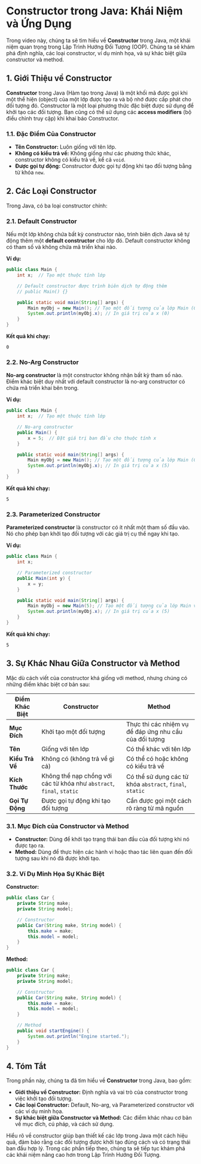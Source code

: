 # Constructor trong Java: Khái Niệm và Ứng Dụng

Trong video này, chúng ta sẽ tìm hiểu về **Constructor** trong Java, một khái niệm quan trọng trong Lập Trình Hướng Đối Tượng (OOP). Chúng ta sẽ khám phá định nghĩa, các loại constructor, ví dụ minh họa, và sự khác biệt giữa constructor và method.

## 1. Giới Thiệu về Constructor

**Constructor** trong Java (Hàm tạo trong Java) là một khối mã được gọi khi một thể hiện (object) của một lớp được tạo ra và bộ nhớ được cấp phát cho đối tượng đó. Constructor là một loại phương thức đặc biệt được sử dụng để khởi tạo các đối tượng. Bạn cũng có thể sử dụng các **access modifiers** (bộ điều chỉnh truy cập) khi khai báo Constructor.

### 1.1. Đặc Điểm Của Constructor

- **Tên Constructor:** Luôn giống với tên lớp.
- **Không có kiểu trả về:** Không giống như các phương thức khác, constructor không có kiểu trả về, kể cả `void`.
- **Được gọi tự động:** Constructor được gọi tự động khi tạo đối tượng bằng từ khóa `new`.

## 2. Các Loại Constructor

Trong Java, có ba loại constructor chính:

### 2.1. Default Constructor

Nếu một lớp không chứa bất kỳ constructor nào, trình biên dịch Java sẽ tự động thêm một **default constructor** cho lớp đó. Default constructor không có tham số và không chứa mã triển khai nào.

**Ví dụ:**

```java
public class Main {
    int x;  // Tạo một thuộc tính lớp

    // Default constructor được trình biên dịch tự động thêm
    // public Main() {}

    public static void main(String[] args) {
        Main myObj = new Main(); // Tạo một đối tượng của lớp Main (Gọi constructor)
        System.out.println(myObj.x); // In giá trị của x (0)
    }
}
```

**Kết quả khi chạy:**
```
0
```

### 2.2. No-Arg Constructor

**No-arg constructor** là một constructor không nhận bất kỳ tham số nào. Điểm khác biệt duy nhất với default constructor là no-arg constructor có chứa mã triển khai bên trong.

**Ví dụ:**

```java
public class Main {
    int x;  // Tạo một thuộc tính lớp

    // No-arg constructor
    public Main() {
        x = 5;  // Đặt giá trị ban đầu cho thuộc tính x
    }

    public static void main(String[] args) {
        Main myObj = new Main(); // Tạo một đối tượng của lớp Main (Gọi constructor)
        System.out.println(myObj.x); // In giá trị của x (5)
    }
}
```

**Kết quả khi chạy:**
```
5
```

### 2.3. Parameterized Constructor

**Parameterized constructor** là constructor có ít nhất một tham số đầu vào. Nó cho phép bạn khởi tạo đối tượng với các giá trị cụ thể ngay khi tạo.

**Ví dụ:**

```java
public class Main {
    int x;

    // Parameterized constructor
    public Main(int y) {
        x = y;
    }

    public static void main(String[] args) {
        Main myObj = new Main(5); // Tạo một đối tượng của lớp Main với giá trị x = 5
        System.out.println(myObj.x); // In giá trị của x (5)
    }
}
```

**Kết quả khi chạy:**
```
5
```

## 3. Sự Khác Nhau Giữa Constructor và Method

Mặc dù cách viết của constructor khá giống với method, nhưng chúng có những điểm khác biệt cơ bản sau:

| Điểm Khác Biệt             | Constructor                           | Method                                 |
|-----------------------------|---------------------------------------|----------------------------------------|
| **Mục Đích**                | Khởi tạo một đối tượng                 | Thực thi các nhiệm vụ để đáp ứng nhu cầu của đối tượng |
| **Tên**                     | Giống với tên lớp                      | Có thể khác với tên lớp                |
| **Kiểu Trả Về**             | Không có (không trả về gì cả)          | Có thể có hoặc không có kiểu trả về     |
| **Kích Thước**              | Không thể nạp chồng với các từ khóa như `abstract`, `final`, `static` | Có thể sử dụng các từ khóa `abstract`, `final`, `static` |
| **Gọi Tự Động**             | Được gọi tự động khi tạo đối tượng      | Cần được gọi một cách rõ ràng từ mã nguồn  |

### 3.1. Mục Đích của Constructor và Method

- **Constructor:** Dùng để khởi tạo trạng thái ban đầu của đối tượng khi nó được tạo ra.
- **Method:** Dùng để thực hiện các hành vi hoặc thao tác liên quan đến đối tượng sau khi nó đã được khởi tạo.

### 3.2. Ví Dụ Minh Họa Sự Khác Biệt

**Constructor:**

```java
public class Car {
    private String make;
    private String model;

    // Constructor
    public Car(String make, String model) {
        this.make = make;
        this.model = model;
    }
}
```

**Method:**

```java
public class Car {
    private String make;
    private String model;

    // Constructor
    public Car(String make, String model) {
        this.make = make;
        this.model = model;
    }

    // Method
    public void startEngine() {
        System.out.println("Engine started.");
    }
}
```

## 4. Tóm Tắt

Trong phần này, chúng ta đã tìm hiểu về **Constructor** trong Java, bao gồm:

- **Giới thiệu về Constructor:** Định nghĩa và vai trò của constructor trong việc khởi tạo đối tượng.
- **Các loại Constructor:** Default, No-arg, và Parameterized constructor với các ví dụ minh họa.
- **Sự khác biệt giữa Constructor và Method:** Các điểm khác nhau cơ bản về mục đích, cú pháp, và cách sử dụng.

Hiểu rõ về constructor giúp bạn thiết kế các lớp trong Java một cách hiệu quả, đảm bảo rằng các đối tượng được khởi tạo đúng cách và có trạng thái ban đầu hợp lý. Trong các phần tiếp theo, chúng ta sẽ tiếp tục khám phá các khái niệm nâng cao hơn trong Lập Trình Hướng Đối Tượng.
